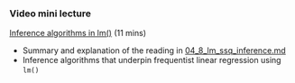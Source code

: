 ### Video mini lecture

[Inference algorithms in lm()](https://www.dropbox.com/scl/fi/1ilmlqt4u55w5ve5ige15/05_vid1_lm_inference.mp4?rlkey=ibc61f502sy5bnqnkyxtimrdn&st=23q6n822&dl=0) (11 mins)

* Summary and explanation of the reading in [04_8_lm_ssq_inference.md](04_8_lm_ssq_inference.md)
* Inference algorithms that underpin frequentist linear regression using `lm()`
